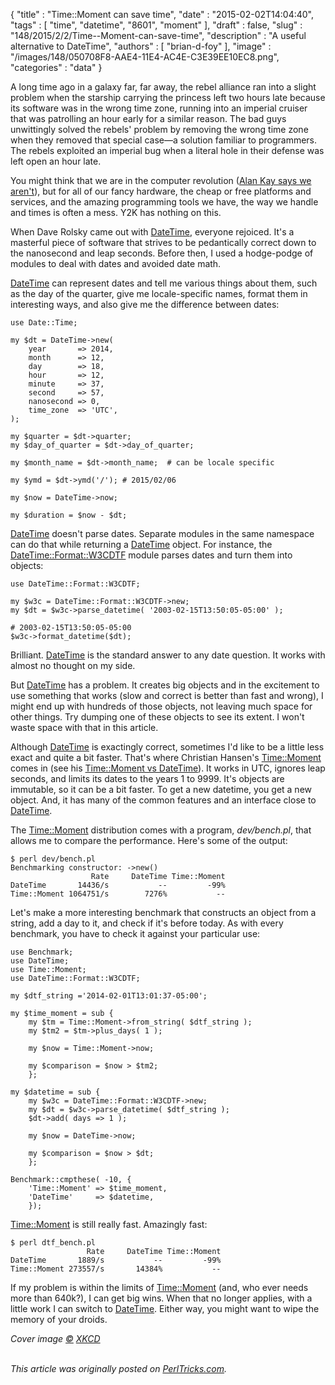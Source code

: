 {
   "title" : "Time::Moment can save time",
   "date" : "2015-02-02T14:04:40",
   "tags" : [
      "time",
      "datetime",
      "8601",
      "moment"
   ],
   "draft" : false,
   "slug" : "148/2015/2/2/Time--Moment-can-save-time",
   "description" : "A useful alternative to DateTime",
   "authors" : [
      "brian-d-foy"
   ],
   "image" : "/images/148/050708F8-AAE4-11E4-AC4E-C3E39EE10EC8.png",
   "categories" : "data"
}


A long time ago in a galaxy far, far away, the rebel alliance ran into a slight problem when the starship carrying the princess left two hours late because its software was in the wrong time zone, running into an imperial cruiser that was patrolling an hour early for a similar reason. The bad guys unwittingly solved the rebels' problem by removing the wrong time zone when they removed that special case—a solution familiar to programmers. The rebels exploited an imperial bug when a literal hole in their defense was left open an hour late.

You might think that we are in the computer revolution ([Alan Kay says we aren't](https://www.youtube.com/watch?v=oKg1hTOQXoY)), but for all of our fancy hardware, the cheap or free platforms and services, and the amazing programming tools we have, the way we handle and times is often a mess. Y2K has nothing on this.

When Dave Rolsky came out with [DateTime](http://www.metacpan.org/module/DateTime), everyone rejoiced. It's a masterful piece of software that strives to be pedantically correct down to the nanosecond and leap seconds. Before then, I used a hodge-podge of modules to deal with dates and avoided date math.

[DateTime](http://www.metacpan.org/module/DateTime) can represent dates and tell me various things about them, such as the day of the quarter, give me locale-specific names, format them in interesting ways, and also give me the difference between dates:

``` prettyprint
use Date::Time;

my $dt = DateTime->new(
    year       => 2014,
    month      => 12,
    day        => 18,
    hour       => 12,
    minute     => 37,
    second     => 57,
    nanosecond => 0,
    time_zone  => 'UTC',
);

my $quarter = $dt->quarter;
my $day_of_quarter = $dt->day_of_quarter;

my $month_name = $dt->month_name;  # can be locale specific

my $ymd = $dt->ymd('/'); # 2015/02/06

my $now = DateTime->now;

my $duration = $now - $dt;
```

[DateTime](http://www.metacpan.org/module/DateTime) doesn't parse dates. Separate modules in the same namespace can do that while returning a [DateTime](http://www.metacpan.org/module/DateTime) object. For instance, the [DateTime::Format::W3CDTF](http://www.metacpan.org/module/DateTime::Format::W3CDTF) module parses dates and turn them into objects:

``` prettyprint
use DateTime::Format::W3CDTF;

my $w3c = DateTime::Format::W3CDTF->new;
my $dt = $w3c->parse_datetime( '2003-02-15T13:50:05-05:00' );

# 2003-02-15T13:50:05-05:00
$w3c->format_datetime($dt);
```

Brilliant. [DateTime](http://www.metacpan.org/module/DateTime) is the standard answer to any date question. It works with almost no thought on my side.

But [DateTime](http://www.metacpan.org/module/DateTime) has a problem. It creates big objects and in the excitement to use something that works (slow and correct is better than fast and wrong), I might end up with hundreds of those objects, not leaving much space for other things. Try dumping one of these objects to see its extent. I won't waste space with that in this article.

Although [DateTime](http://www.metacpan.org/module/DateTime) is exactingly correct, sometimes I'd like to be a little less exact and quite a bit faster. That's where Christian Hansen's [Time::Moment](http://www.metacpan.org/module/Time::Moment) comes in (see his [Time::Moment vs DateTime](http://blogs.perl.org/users/chansen/2014/08/timemoment-vs-datetime.html)). It works in UTC, ignores leap seconds, and limits its dates to the years 1 to 9999. It's objects are immutable, so it can be a bit faster. To get a new datetime, you get a new object. And, it has many of the common features and an interface close to [DateTime](http://www.metacpan.org/module/DateTime).

The [Time::Moment](http://www.metacpan.org/module/Time::Moment) distribution comes with a program, *dev/bench.pl*, that allows me to compare the performance. Here's some of the output:

    $ perl dev/bench.pl
    Benchmarking constructor: ->new()
                      Rate     DateTime Time::Moment
    DateTime       14436/s           --         -99%
    Time::Moment 1064751/s        7276%           --

Let's make a more interesting benchmark that constructs an object from a string, add a day to it, and check if it's before today. As with every benchmark, you have to check it against your particular use:

``` prettyprint
use Benchmark;
use DateTime;
use Time::Moment;
use DateTime::Format::W3CDTF;

my $dtf_string ='2014-02-01T13:01:37-05:00';

my $time_moment = sub {
    my $tm = Time::Moment->from_string( $dtf_string );
    my $tm2 = $tm->plus_days( 1 );
    
    my $now = Time::Moment->now;
    
    my $comparison = $now > $tm2;
    };
        
my $datetime = sub {
    my $w3c = DateTime::Format::W3CDTF->new;
    my $dt = $w3c->parse_datetime( $dtf_string );
    $dt->add( days => 1 );

    my $now = DateTime->now;

    my $comparison = $now > $dt;
    };

Benchmark::cmpthese( -10, {
    'Time::Moment' => $time_moment,
    'DateTime'     => $datetime,
    });
```

[Time::Moment](http://www.metacpan.org/module/Time::Moment) is still really fast. Amazingly fast:

    $ perl dtf_bench.pl
                     Rate     DateTime Time::Moment
    DateTime       1889/s           --         -99%
    Time::Moment 273557/s       14384%           --

If my problem is within the limits of [Time::Moment](http://www.metacpan.org/module/Time::Moment) (and, who ever needs more than 640k?), I can get big wins. When that no longer applies, with a little work I can switch to [DateTime](http://www.metacpan.org/module/DateTime). Either way, you might want to wipe the memory of your droids.

*Cover image [©](http://creativecommons.org/licenses/by-nc/2.5/) [XKCD](http://xkcd.com/1179/)*

\
*This article was originally posted on [PerlTricks.com](http://perltricks.com).*
